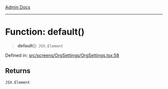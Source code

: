 [Admin Docs](/)

***

# Function: default()

> **default**(): `JSX.Element`

Defined in: [src/screens/OrgSettings/OrgSettings.tsx:58](https://github.com/PalisadoesFoundation/talawa-admin/blob/main/src/screens/OrgSettings/OrgSettings.tsx#L58)

## Returns

`JSX.Element`
